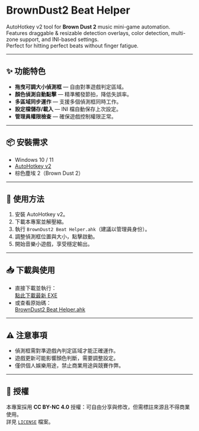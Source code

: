 # BrownDust2 Beat Helper

AutoHotkey v2 tool for **Brown Dust 2** music mini-game automation.  
Features draggable & resizable detection overlays, color detection, multi-zone support, and INI-based settings.  
Perfect for hitting perfect beats without finger fatigue.

---

## ✨ 功能特色
- **拖曳可調大小偵測框** — 自由對準遊戲判定區域。
- **顏色偵測自動點擊** — 精準觸發節拍，降低失誤率。
- **多區域同步運作** — 支援多個偵測框同時工作。
- **設定檔儲存/載入** — INI 檔自動保存上次設定。
- **管理員權限檢查** — 確保遊戲控制權限正常。

---

## 📦 安裝需求
- Windows 10 / 11
- [AutoHotkey v2](https://www.autohotkey.com/)
- 棕色塵埃 2（Brown Dust 2）

---

## 🚀 使用方法
1. 安裝 AutoHotkey v2。
2. 下載本專案並解壓縮。
3. 執行 `BrownDust2 Beat Helper.ahk`（建議以管理員身份）。
4. 調整偵測框位置與大小，點擊啟動。
5. 開始音樂小遊戲，享受穩定輸出。

---

## 📥 下載與使用
- 直接下載並執行：  
  [點此下載最新 EXE](./BrownDust2%20Beat%20Helper.exe)  
- 或查看原始碼：  
  [BrownDust2 Beat Helper.ahk](./BrownDust2%20Beat%20Helper.ahk)

---

## ⚠️ 注意事項
- 偵測框需對準遊戲內判定區域才能正確運作。
- 遊戲更新可能影響顏色判斷，需要調整設定。
- 僅供個人娛樂用途，禁止商業用途與競賽作弊。

---

## 📜 授權
本專案採用 **CC BY-NC 4.0** 授權：可自由分享與修改，但需標註來源且不得商業使用。  
詳見 [`LICENSE`](LICENSE) 檔案。
